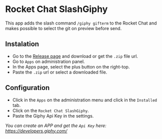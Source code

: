 # Rocket Chat SlashGiphy

This app adds the slash command `/giphy gifterm` to the Rocket Chat and makes possible to select the git on preview before send.

## Instalation

- Go to the [Release page](https://github.com/diegoos/rocket-chat-slash-giphy/releases) and download or get the `.zip` file url.
- Go to `Apps` on administration panel.
- In the Apps page, select the plus button on the right-top.
- Paste the `.zip` url or select a downloaded file.

## Configuration

- Click in the `Apps` on the administration menu and click in the `Installed` tab.
- Click on the `Rocket Chat SlashGiphy`.
- Paste the Giphy Api Key in the settings.

_You can create an APP and get the `Api Key` here: https://developers.giphy.com/_
